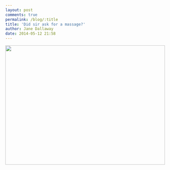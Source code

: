 ```yaml
---
layout: post
comments: true
permalink: /blog/:title
title: 'Did sir ask for a massage?'
author: Jane Dallaway
date: 2014-05-12 21:58
---
```


<div><a href="http://static.skitters.dallaway.com/tp_IMG_20140512_215611.JPG"><img src="http://static.skitters.dallaway.com/tp_thumb_IMG_20140512_215611.JPG" width="500" height="375"/></a></div>


  
      
